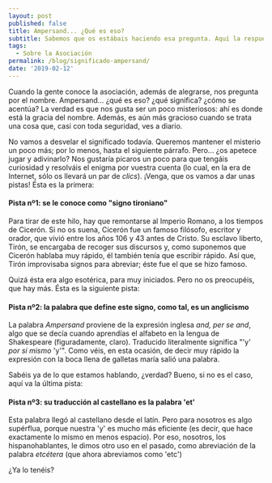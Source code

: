 ```yaml
---
layout: post
published: false
title: Ampersand... ¿Qué es eso?
subtitle: Sabemos que os estábais haciendo esa pregunta. Aquí la respuesta
tags:
  - Sobre la Asociación
permalink: /blog/significado-ampersand/
date: '2019-02-12'
---
```


Cuando la gente conoce la asociación, además de alegrarse, nos pregunta por el nombre. Ampersand... ¿qué es eso? ¿qué significa? ¿cómo se acentúa? La verdad es que nos gusta ser un poco misteriosos: ahí es donde está la gracia del nombre. Además, es aún más gracioso cuando se trata una cosa que, casi con toda seguridad, ves a diario.

No vamos a desvelar el significado todavía. Queremos mantener el misterio un poco más; por lo menos, hasta el siguiente párrafo. Pero... ¿os apetece jugar y adivinarlo?  Nos gustaría picaros un poco para que tengáis curiosidad y resolváis el enigma por vuestra cuenta (lo cual, en la era de Internet, sólo os llevará un par de *clics*). ¡Venga, que os vamos a dar unas pistas! Ésta es la primera:

#### Pista nº1: se le conoce como "signo tironiano"

Para tirar de este hilo, hay que remontarse al Imperio Romano, a los tiempos de Cicerón. Si no os suena, Cicerón fue un famoso filósofo, escritor y orador, que vivió entre los años 106 y 43 antes de Cristo. Su esclavo liberto, Tirón, se encargaba de recoger sus discursos y, como suponemos que Cicerón hablaba muy rápido, él también tenía que escribir rápido. Así que, Tirón improvisaba signos para abreviar; éste fue el que se hizo famoso.

Quizá ésta era algo esotérica, para muy iniciados. Pero no os preocupéis, que hay más. Ésta es la siguiente pista:

#### Pista nº2: la palabra que define este signo, como tal, es un anglicismo

La palabra *Ampersand* proviene de la expresión inglesa *and, per se and*, algo que se decía cuando aprendías el alfabeto en la lengua de Shakespeare (figuradamente, claro). Traducido literalmente significa "'y' *por si mismo* 'y'". Como véis, en esta ocasión, de decir muy rápido la expresión con la boca llena de galletas maría salió una palabra. 

Sabéis ya de lo que estamos hablando, ¿verdad? Bueno, si no es el caso, aquí va la última pista:

#### Pista nº3: su traducción al castellano es la palabra 'et'

Esta palabra llegó al castellano desde el latín. Pero para nosotros es algo supérflua, porque nuestra 'y' es mucho más eficiente (es decir, que hace exactamente lo mismo en menos espacio). Por eso, nosotros, los hispanohablantes, le dimos otro uso en el pasado, como abreviación de la palabra *etcétera* (que ahora abreviamos como 'etc')


¿Ya lo tenéis?

